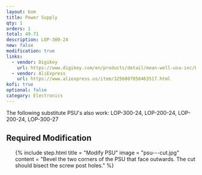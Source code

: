 ```yaml
---
layout: bom
title: Power Supply
qty: 1
orders: 1
total: 49.71
description: LOP-300-24
new: false
modification: true
links:
  - vendor: Digikey
    url: https://www.digikey.com/en/products/detail/mean-well-usa-inc/LOP-300-24/22040910
  - vendor: AliExpress
    url: https://www.aliexpress.us/item/3256807058463517.html
kofi: true
optional: false
category: Electronics
---
```


The following substitute PSU's also work: LOP-300-24, LOP-200-24, LOP-200-24, LOP-300-27

## Required Modification

<ol class="steps">
    {% include step.html
    title = "Modify PSU"
    image = "psu---cut.jpg"
    content = "Bevel the two corners of the PSU that face outwards. The cut should bisect the screw post holes." %}
</ol>
